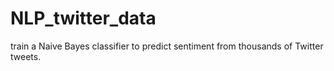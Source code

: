 # NLP_twitter_data

train a Naive Bayes classifier to predict sentiment from thousands of Twitter tweets.
